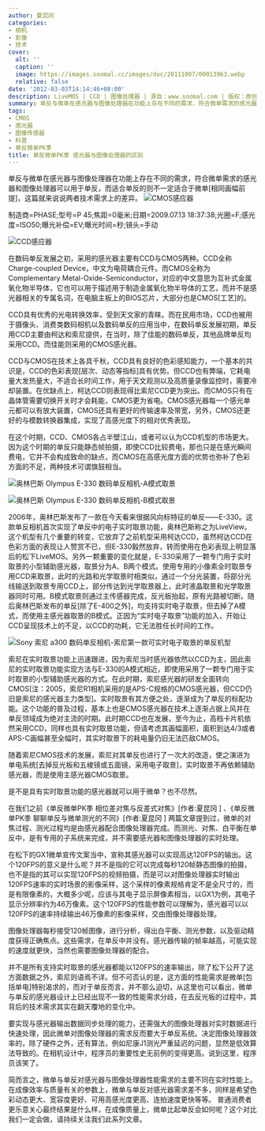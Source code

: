 ```yaml
---
author: 夏昆冈
categories:
- 相机
- 影像
- 技术
cover:
  alt: ''
  caption: ''
  image: https://images.soomal.cc/images/doc/20111007/00013963.webp
  relative: false
date: '2012-03-03T14:14:46+08:00'
description: LiveMOS | CCD | 图像处理器 | 源自：www.soomal.com | 版权：原创 |  平均/总评分：09.57/134
summary: 单反与微单在感光器与图像处理器在功能上存在不同的需求，符合微单需求的感光器和图像处理器可以用于单反，而适合单反的则不一定适合于微单[相同画幅前提]，这篇就来说说两者技术需求上的差异。在数码单反发展之初，采用的感光器主要有CCD与CMOS两种。而微单[单电]没有采用CCD的机型。
tags:
- CMOS
- 感光器
- 图像传感器
- 科普
- 单反微单PK季
title: 单反微单PK季 感光器与图像处理器的区别
---
```


单反与微单在感光器与图像处理器在功能上存在不同的需求，符合微单需求的感光器和图像处理器可以用于单反，而适合单反的则不一定适合于微单[相同画幅前提]，这篇就来说说两者技术需求上的差异。
![CMOS感应器](https://images.soomal.cc/images/doc/20111007/00013963.webp)

制造商=PHASE;型号=P 45;焦距=0毫米;日期=2009.07.13 18:37:38;光圈=F;感光度=ISO50;曝光补偿=EV;曝光时间=秒;镜头=手动


![CCD感应器](https://images.soomal.cc/images/doc/20111007/00013962.webp)




在数码单反发展之初，采用的感光器主要有CCD与CMOS两种。CCD全称Charge-coupled Device，中文为电荷耦合元件。而CMOS全称为Complementary Metal-Oxide-Semiconductor，对应的中文意思为互补式金属氧化物半导体，它也可以用于描述用于制造金属氧化物半导体的工艺，而并不是感光器相关的专属名词，在电脑主板上的BIOS芯片，大部分也是CMOS[工艺]的。

CCD具有优秀的光电转换效率，受到天文家的青睐。而在民用市场，CCD也被用于摄像头、消费类数码相机以及数码单反的应用当中，在数码单反发展初期，单反用CCD主要由柯达和索尼提供，在当时，除了佳能的数码单反，其他品牌单反均采用CCD。而佳能则采用的CMOS感光器。

CCD与CMOS在技术上各具千秋，CCD具有良好的色彩感知能力，一个基本的共识是，CCD的色彩表现[层次、动态等指标]具有优势。但CCD也有弊端，它耗电量大发热量大，不适合长时间工作，用于天文观测以及高质量录像监控时，需要冷却装置。在优缺点上，柯达CCD则表现得比索尼CCD更为突出。而CMOS只有在晶体管需要切换开关时才会耗能，CMOS更为省电。CMOS感光器每一个感光单元都可以有放大装置，CMOS还具有更好的传输速率及带宽，另外，CMOS还更好的与模数转换器集成，实现了高感光度下的相对优秀表现。

在这个时期，CCD、CMOS各占半壁江山，或者可以认为CCD机型的市场更大。因为这个时期的单反只能静态帧拍摄，即使CCD比较费电，那也只是在感光瞬间费电，它并不会构成致命的缺点，而CMOS在高感光度方面的优势也弥补了色彩方面的不足，两种技术可谓旗鼓相当。

![奥林巴斯 Olympus E-330 数码单反相机-A模式取景](https://images.soomal.cc/images/doc/20111116/00014981.webp)




![奥林巴斯 Olympus E-330 数码单反相机-B模式取景](https://images.soomal.cc/images/doc/20111116/00014982.webp)




2006年，奥林巴斯发布了一款在今天看来很据风向标特征的单反――E-330。这款单反相机首次实现了单反中的电子实时取景功能，奥林巴斯称之为LiveView。这个机型有几个重要的转变，它放弃了之前机型采用柯达CCD，虽然柯达CCD在色彩方面的表现让人赞赏不已，但E-330毅然放弃，转而使用在色彩表现上明显落后的松下LiveMOS。另外一颗重要的变化就是，E-330采用了一颗专门用于实时取景的小型辅助感光器，取景分为A、B两个模式。使用专用的小像素全时取景专用CCD来取景，此时的光路和光学取景时相类似，通过一个分光装置，将部分光线输送到取景专用CCD上，部分传达到光学取景器上，此时液晶取景和光学取景器同时可用。B模式取景则通过主传感器完成，反光板抬起，原有光路被切断。随后奥林巴斯发布的单反[除了E-400之外]，均支持实时电子取景，但去掉了A模式，而使用主感光器取景的B模式。正因为“实时电子取景”功能的加入，开始让CCD呈现技术上的不足，以CCD的功耗，它无法胜任长时间的工作。

![Sony 索尼 a300 数码单反相机-索尼第一款可实时电子取景的单反机型](https://images.soomal.cc/images/doc/20111116/00014983.webp)




索尼在实时取景功能上迅速跟进，因为索尼当时感光器依然以CCD为主，因此索尼的实时取景功能实现方法与E-330的A模式相近，即使用采用了一颗专门用于实时取景的小型辅助感光器的方式。在此时期，索尼感光器的研发全面转向CMOS[注：2005，索尼R1相机采用的是APS-C规格的CMOS感光器，但CCD仍旧是索尼的感光器主力类型]。实时取景有其方便之处，逐渐成为了单反的标配功能。这个功能的普及过程，基本上也是CMOS感光器在技术上逐渐占据上风并在单反领域成为绝对主流的时期。此时期CCD也在发展，至今为止，高档卡片机依然采用CCD，同样也具有实时取景功能，但请考虑其画幅面积，面积到达4/3或者APS-C画幅甚至全幅时，其实时取景下的耗电量仍旧无法匹敌CMOS。

随着索尼CMOS技术的发展，索尼对其单反也进行了一次大的改造，使之演进为单电系统[去掉反光板和五棱镜或五面镜，采用电子取景]，实时取景不再依赖辅助感光器，而是使用主感光器CMOS取景。

是不是具有实时取景功能的感光器就可以用于微单？也不尽然。

在我们之前《单反微单PK季 相位差对焦与反差式对焦》[作者:夏昆冈 ]
、《单反微单PK季 聊聊单反与微单测光的不同》[作者:夏昆冈 ]
两篇文章提到过，微单的对焦过程、测光过程均是由感光器配合图像处理器完成。而测光、对焦、白平衡在单反中，是有专用的子系统来完成，并不需要感光器和图像处理器的实时处理。

在松下的GX1微单宣传文案当中，宣称其感光器可以实现高达120FPS的输出。这个120FPS的意义是什么呢？并不是指的它可以完成每秒120帧静态图像的拍摄，也不是指的其可以实现120FPS的视频拍摄，而是可以对图像处理器实时输出120FPS速率的实时场景的影像采样，这个采样的像素规格肯定不是全尺寸的，而是有限像素的，大概多少呢，应该与其电子显示屏像素相当，以GX1为例，其电子显示分辨率约为46万像素。这个120FPS的性能参数可以理解为，感光器可以以120FPS的速率持续输出46万像素的影像采样，交由图像处理器处理。

图像处理器每秒接受120帧图像，进行分析，得出白平衡、测光参数，以及驱动精度获得正确焦点。这些需求，在单反中并没有。感光器传输的帧率越高，可能实现的速度就更快，当然也需要图像处理器的配合。

并不是所有支持实时取景的感光器都能以120FPS的速率输出，除了松下公开了这方面数据之外，索尼则语焉不详。但不可否认的是，这方面的性能需求是微单[包括单电]特别渴求的，而对于单反而言，并不那么迫切，从这里也可以看出，微单与单反的感光器设计上已经出现不一致的性能需求分歧，在去反光板的过程中，其背后的技术需求其实在翻天覆地的变化中。

要实现与感光器输出数据同步处理的能力，还需强大的图像处理器对实时数据进行快速处理，因此微单对图像处理器的需求反而要大于单反系统。决定图像处理器效率的，除了硬件之外，还有算法，例如尼康J1测光严重延迟的问题，显然是低效算法导致的。在相机设计中，程序员的重要性史无前例的变得更高。说到这里，程序员该笑了。

简而言之，微单与单反对感光器与图像处理器性能需求的主要不同在实时性能上。在成像效率与质量有关的参数上，微单与单反对感光器需求差不多，同样是希望色彩动态更大、宽容度更好、可用高感光度更高、连拍速度更快等等。
普通消费者更乐意关心最终结果是什么样，在成像质量上，微单比起单反会如何呢？这个对比我们一定会做，请持续关注我们此系列文章。